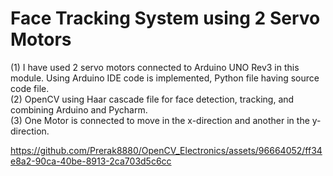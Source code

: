 # Face Tracking System using 2 Servo Motors

(1) I have used 2 servo motors connected to Arduino UNO Rev3 in this module. Using Arduino IDE code is implemented, Python file having source code file.<br>
(2) OpenCV using Haar cascade file for face detection, tracking, and combining Arduino and Pycharm.<br>
(3) One Motor is connected to move in the x-direction and another in the y-direction.<br>



https://github.com/Prerak8880/OpenCV_Electronics/assets/96664052/ff34e8a2-90ca-40be-8913-2ca703d5c6cc
